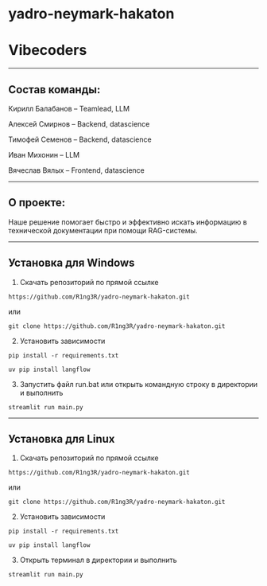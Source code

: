 # yadro-neymark-hakaton
# Vibecoders

---
## Состав команды:

Кирилл Балабанов – Teamlead, LLM

Алексей Смирнов – Backend, datascience

Тимофей Семенов – Backend, datascience

Иван Михонин  – LLM

Вячеслав Вялых – Frontend, datascience

---

## О проекте:
Наше решение помогает быстро и эффективно искать информацию в технической документации при помощи RAG-системы.

---
## Установка для Windows
1. Скачать репозиторий по прямой ссылке
```
https://github.com/R1ng3R/yadro-neymark-hakaton.git
```
или 
```
git clone https://github.com/R1ng3R/yadro-neymark-hakaton.git
```

2. Установить зависимости
```
pip install -r requirements.txt
```
```
uv pip install langflow
```

3. Запустить файл run.bat или открыть командную строку в директории и выполнить
```
streamlit run main.py
```

---
## Установка для Linux
1. Скачать репозиторий по прямой ссылке
```
https://github.com/R1ng3R/yadro-neymark-hakaton.git
```
или 
```
git clone https://github.com/R1ng3R/yadro-neymark-hakaton.git
```

2. Установить зависимости
```
pip install -r requirements.txt
```
```
uv pip install langflow
```

3. Открыть терминал в директории и выполнить
```
streamlit run main.py
```
